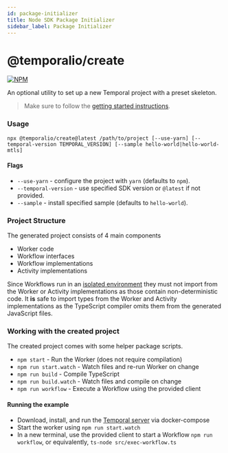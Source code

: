 ```yaml
---
id: package-initializer
title: Node SDK Package Initializer
sidebar_label: Package Initializer
---
```


# @temporalio/create

[![NPM](https://img.shields.io/npm/v/@temporalio/create)](https://www.npmjs.com/package/@temporalio/create)

An optional utility to set up a new Temporal project with a preset skeleton.

> Make sure to follow the [getting started instructions](/docs/node/introduction/#getting-started).

### Usage

```
npx @temporalio/create@latest /path/to/project [--use-yarn] [--temporal-version TEMPORAL_VERSION] [--sample hello-world|hello-world-mtls]
```

#### Flags

- `--use-yarn` - configure the project with `yarn` (defaults to `npm`).
- `--temporal-version` - use specified SDK version or `@latest` if not provided.
- `--sample` - install specified sample (defaults to `hello-world`).

### Project Structure

The generated project consists of 4 main components

- Worker code
- Workflow interfaces
- Workflow implementations
- Activity implementations

Since Workflows run in an [isolated environment](/docs/node/determinism) they must not import from the Worker or Activity implementations as those contain non-deterministic code. It **is** safe to import types from the Worker and Activity implementations as the TypeScript compiler omits them from the generated JavaScript files.

### Working with the created project

The created project comes with some helper package scripts.

- `npm start` - Run the Worker (does not require compilation)
- `npm run start.watch` - Watch files and re-run Worker on change
- `npm run build` - Compile TypeScript
- `npm run build.watch` - Watch files and compile on change
- `npm run workflow` - Execute a Workflow using the provided client

#### Running the example

- Download, install, and run the [Temporal server][local-server] via docker-compose
- Start the worker using `npm run start.watch`
- In a new terminal, use the provided client to start a Workflow `npm run workflow`, or equivalently, `ts-node src/exec-workflow.ts`

[local-server]: /docs/server/quick-install
